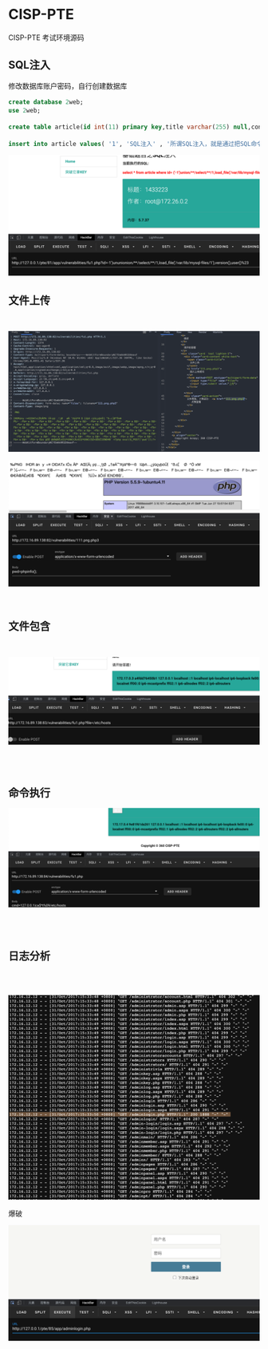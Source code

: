 <br/>

# CISP-PTE

CISP-PTE 考试环境源码

## SQL注入

修改数据库账户密码，自行创建数据库

```sql
create database 2web;
use 2web;

create table article(id int(11) primary key,title varchar(255) null,content varchar(255) null,author varchar(255) null)character set utf8;

insert into article values( '1', 'SQL注入' , '所谓SQL注入，就是通过把SQL命令插入到Web表单提 交或输入域名或页面请求的查询字符串，最终达到欺骗服务器执行恶意的SQL命令', 'admin');
```

![截图](./image/4a14e2fcda555e06bbd81eac7ca8607f.png)
<br/>

## 文件上传

<br/>

![截图](./image/cb4158e93fd36c1ffbbe3baea0011b4b.png)

![截图](./image/654c1ca9c8e5c23d975416d12418e6aa.png)

<br/>

## 文件包含

<br/>

![截图](./image/a590141f994210683bd14aa39f79cd7c.png)

<br/>

<br/>

## 命令执行

![截图](./image/793f0111fa69b0ba0bbd5c088da2e114.png)

<br/>

<br/>

## 日志分析

<br/>

<br/>

![截图](./image/004a7a79b82518316d1179194e201f8f.png)

爆破

![截图](./image/a7605269189143856ce44a5f487f9518.png)
